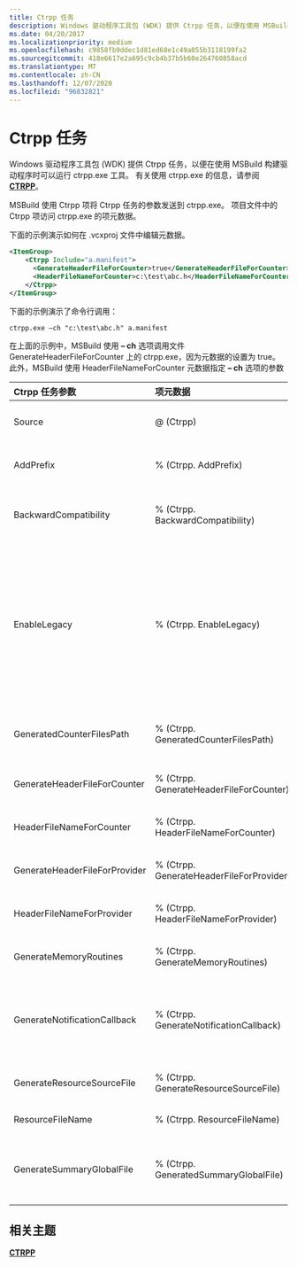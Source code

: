 ```yaml
---
title: Ctrpp 任务
description: Windows 驱动程序工具包 (WDK) 提供 Ctrpp 任务，以便在使用 MSBuild 构建驱动程序时可以运行 ctrpp.exe 工具。
ms.date: 04/20/2017
ms.localizationpriority: medium
ms.openlocfilehash: c9858fb9ddec1d81ed68e1c49a055b3118199fa2
ms.sourcegitcommit: 418e6617e2a695c9cb4b37b5b60e264760858acd
ms.translationtype: MT
ms.contentlocale: zh-CN
ms.lasthandoff: 12/07/2020
ms.locfileid: "96832821"
---
```

# <a name="ctrpp-task"></a>Ctrpp 任务


Windows 驱动程序工具包 (WDK) 提供 Ctrpp 任务，以便在使用 MSBuild 构建驱动程序时可以运行 ctrpp.exe 工具。 有关使用 ctrpp.exe 的信息，请参阅 [**CTRPP**](/windows/desktop/PerfCtrs/ctrpp)。

MSBuild 使用 Ctrpp 项将 Ctrpp 任务的参数发送到 ctrpp.exe。 项目文件中的 Ctrpp 项访问 ctrpp.exe 的项元数据。

下面的示例演示如何在 .vcxproj 文件中编辑元数据。

```XML
<ItemGroup>
    <Ctrpp Include="a.manifest">
      <GenerateHeaderFileForCounter>true</GenerateHeaderFileForCounter>
      <HeaderFileNameForCounter>c:\test\abc.h</HeaderFileNameForCounter>
    </Ctrpp>
</ItemGroup>
```

下面的示例演示了命令行调用：

```
ctrpp.exe –ch "c:\test\abc.h" a.manifest
```

在上面的示例中，MSBuild 使用 **– ch** 选项调用文件 GenerateHeaderFileForCounter 上的 ctrpp.exe，因为元数据的设置为 true。 此外，MSBuild 使用 HeaderFileNameForCounter 元数据指定 **– ch** 选项的参数

<table>
<colgroup>
<col width="25%" />
<col width="25%" />
<col width="25%" />
<col width="25%" />
</colgroup>
<thead>
<tr class="header">
<th align="left">Ctrpp 任务参数</th>
<th align="left">项元数据</th>
<th align="left">工具切换</th>
<th align="left">说明</th>
</tr>
</thead>
<tbody>
<tr class="odd">
<td align="left">Source</td>
<td align="left">@ (Ctrpp) </td>
<td align="left"></td>
<td align="left">必需的 ITaskItem 参数。 指定要处理的计数器清单。</td>
</tr>
<tr class="even">
<td align="left">AddPrefix</td>
<td align="left">% (Ctrpp. AddPrefix) </td>
<td align="left"><strong>-前缀</strong><em> &lt; 前缀 &gt; </em></td>
<td align="left">可选的字符串参数。 指定要添加到生成的函数和变量的前缀。</td>
</tr>
<tr class="odd">
<td align="left">BackwardCompatibility</td>
<td align="left">% (Ctrpp. BackwardCompatibility) </td>
<td align="left"><strong>-backcompat</strong></td>
<td align="left">可选的布尔参数。 生成与 Windows 7 之前的操作系统二进制兼容的代码。</td>
</tr>
<tr class="even">
<td align="left">EnableLegacy</td>
<td align="left">% (Ctrpp. EnableLegacy) </td>
<td align="left"><strong>-旧版</strong></td>
<td align="left">可选的布尔参数。 恢复到以前的 ctrpp 文件。 此开关会导致 ctrpp 生成四个输出文件：两个标头文件、一个资源文件和一个源代码文件。 这模拟了 ctrpp 以前版本中的行为。 -O、-ch、-rc 和-prefix 选项不能与-legacy 一起使用。</td>
</tr>
<tr class="odd">
<td align="left">GeneratedCounterFilesPath</td>
<td align="left">% (Ctrpp. GeneratedCounterFilesPath) </td>
<td align="left"><strong>-sumPath</strong><em> &lt; 路径 &gt; </em></td>
<td align="left">可选的字符串参数。 指定用于生成二进制计数器文件的路径（默认值）。</td>
</tr>
<tr class="even">
<td align="left">GenerateHeaderFileForCounter</td>
<td align="left">% (Ctrpp. GenerateHeaderFileForCounter) </td>
<td align="left"></td>
<td align="left">如果此项设置为 true，则启用-ch 开关。</td>
</tr>
<tr class="odd">
<td align="left">HeaderFileNameForCounter</td>
<td align="left">% (Ctrpp. HeaderFileNameForCounter) </td>
<td align="left"><strong>-ch</strong><em> &lt; filename &gt; </em></td>
<td align="left">可选的字符串参数。 生成包含计数器名称和 id 的标头文件。</td>
</tr>
<tr class="even">
<td align="left">GenerateHeaderFileForProvider</td>
<td align="left">% (Ctrpp. GenerateHeaderFileForProvider) </td>
<td align="left"></td>
<td align="left">如果此值设置为 true，则启用-o 开关。</td>
</tr>
<tr class="odd">
<td align="left">HeaderFileNameForProvider</td>
<td align="left">% (Ctrpp. HeaderFileNameForProvider) </td>
<td align="left"><strong>-o</strong><em> &lt; filename &gt; </em></td>
<td align="left">可选的字符串参数。 为提供程序生成标头文件。</td>
</tr>
<tr class="even">
<td align="left">GenerateMemoryRoutines</td>
<td align="left">% (Ctrpp. GenerateMemoryRoutines) </td>
<td align="left"><strong>-MemoryRoutines</strong></td>
<td align="left">可选的布尔参数。 生成内存分配和免费例程模板。</td>
</tr>
<tr class="odd">
<td align="left">GenerateNotificationCallback</td>
<td align="left">% (Ctrpp. GenerateNotificationCallback) </td>
<td align="left"><strong>-NotificationCallback</strong></td>
<td align="left">可选的布尔参数。 生成自定义的通知回调模板。 类似于 provider 元素中的 "callback" &lt; 特性 &gt; 。</td>
</tr>
<tr class="even">
<td align="left">GenerateResourceSourceFile</td>
<td align="left">% (Ctrpp. GenerateResourceSourceFile) </td>
<td align="left"></td>
<td align="left">如果此值设置为 true，则启用-rc 开关。</td>
</tr>
<tr class="odd">
<td align="left">ResourceFileName</td>
<td align="left">% (Ctrpp. ResourceFileName) </td>
<td align="left"><strong>-rc</strong><em> &lt; filename &gt; </em></td>
<td align="left">可选的字符串参数。 生成资源源文件。</td>
</tr>
<tr class="even">
<td align="left">GenerateSummaryGlobalFile</td>
<td align="left">% (Ctrpp. GeneratedSummaryGlobalFile) </td>
<td align="left"><strong>-摘要</strong><em> &lt; 路径 &gt; </em></td>
<td align="left">可选的字符串参数。 为每个提供程序生成二进制计数器文件生成摘要全局文件 GenSumResource。</td>
</tr>
</tbody>
</table>

 

## <a name="span-idrelated_topicsspanrelated-topics"></a><span id="related_topics"></span>相关主题


[**CTRPP**](/windows/desktop/PerfCtrs/ctrpp)
